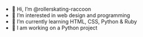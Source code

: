 - 👋 Hi, I’m @rollerskating-raccoon
- 👀 I’m interested in web design and programming
- 🌱 I’m currently learning HTML, CSS, Python & Ruby
- 💞️ I am working on a Python project


<!---
rollerskating-raccoon/rollerskating-raccoon is a ✨ special ✨ repository because its `README.md` (this file) appears on your GitHub profile.
You can click the Preview link to take a look at your changes.
--->
